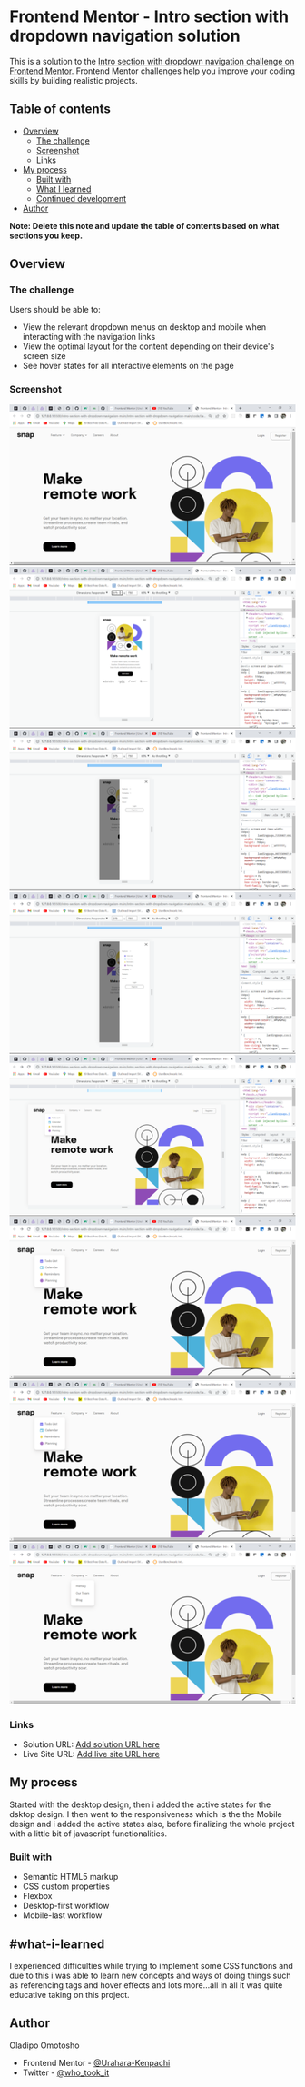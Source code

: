 # Frontend Mentor - Intro section with dropdown navigation solution

This is a solution to the [Intro section with dropdown navigation challenge on Frontend Mentor](https://www.frontendmentor.io/challenges/intro-section-with-dropdown-navigation-ryaPetHE5). Frontend Mentor challenges help you improve your coding skills by building realistic projects.

## Table of contents

- [Overview](#overview)
  - [The challenge](#the-challenge)
  - [Screenshot](#screenshot)
  - [Links](#links)
- [My process](#my-process)
  - [Built with](#built-with)
  - [What I learned](#what-i-learned)
  - [Continued development](#continued-development)
- [Author](#author)

**Note: Delete this note and update the table of contents based on what sections you keep.**

## Overview

### The challenge

Users should be able to:

- View the relevant dropdown menus on desktop and mobile when interacting with the navigation links
- View the optimal layout for the content depending on their device's screen size
- See hover states for all interactive elements on the page

### Screenshot

![](<./screenshots/Screenshot%20(116).png>)
![](<./screenshots/Screenshot%20(117).png>)
![](<./screenshots/Screenshot%20(118).png>)
![](<./screenshots/Screenshot%20(119).png>)
![](<./screenshots/Screenshot%20(120).png>)
![](<./screenshots/Screenshot%20(121).png>)
![](<./screenshots/Screenshot%20(122).png>)
![](<./screenshots/Screenshot%20(123).png>)

### Links

- Solution URL: [Add solution URL here](https://your-solution-url.com)
- Live Site URL: [Add live site URL here](https://your-live-site-url.com)

## My process

Started with the desktop design, then i added the active states for the dsktop design.
I then went to the responsiveness which is the the Mobile design and i added the active states also,
before finalizing the whole project with a little bit of javascript functionalities.

### Built with

- Semantic HTML5 markup
- CSS custom properties
- Flexbox
- Desktop-first workflow
- Mobile-last workflow

## #what-i-learned

I experienced difficulties while trying to implement some CSS functions and due to this i was able to learn new concepts and ways of doing things
such as referencing tags and hover effects and lots more...all in all it was quite educative taking on this project.

## Author

Oladipo Omotosho

- Frontend Mentor - [@Urahara-Kenpachi](https://www.frontendmentor.io/profile/yourusername)
- Twitter - [@who_took_it](https://www.twitter.com/yourusername)
